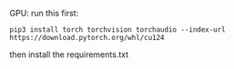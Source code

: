 GPU:
run this first:
```angular2html
pip3 install torch torchvision torchaudio --index-url https://download.pytorch.org/whl/cu124
```
then install the requirements.txt